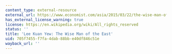 ```yaml
---
content_type: external-resource
external_url: https://www.economist.com/asia/2015/03/22/the-wise-man-of-the-east
has_external_license_warning: true
license: https://en.wikipedia.org/wiki/All_rights_reserved
status: ''
title: 'Lee Kuan Yew: The Wise Man of the East'
uid: 705f7455-f7fa-4dab-88bb-e40df846c51e
wayback_url: ''
---
```

